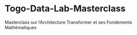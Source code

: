 # Togo-Data-Lab-Masterclass
Masterclass sur l’Architecture Transformer et ses Fondements Mathématiques
